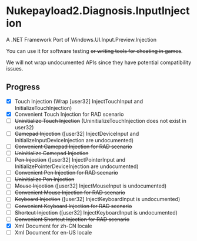 # Nukepayload2.Diagnosis.InputInjection
A .NET Framework Port of Windows.UI.Input.Preview.Injection

You can use it for software testing ~~or writing tools for cheating in games~~.

We will not wrap undocumented APIs since they have potential compatibility issues.

## Progress
- [x] Touch Injection (Wrap [user32] InjectTouchInput and InitializeTouchInjection)
- [x] Convenient Touch Injection for RAD scenario
- [ ] ~~Uninitialize Touch Injection~~ (UninitializeTouchInjection does not exist in user32)
- [ ] ~~Gamepad Injection~~ ([user32] InjectDeviceInput and InitializeInputDeviceInjection are undocumented)
- [ ] ~~Convenient Gamepad Injection for RAD scenario~~
- [ ] ~~Uninitialize Gamepad Injection~~
- [ ] ~~Pen Injection~~ ([user32] InjectPointerInput and InitializePointerDeviceInjection are undocumented)
- [ ] ~~Convenient Pen Injection for RAD scenario~~
- [ ] ~~Uninitialize Pen Injection~~
- [ ] ~~Mouse Injection~~ ([user32] InjectMouseInput is undocumented)
- [ ] ~~Convenient Mouse Injection for RAD scenario~~
- [ ] ~~Keyboard Injection~~ ([user32] InjectKeyboardInput is undocumented)
- [ ] ~~Convenient Keyboard Injection for RAD scenario~~
- [ ] ~~Shortcut Injection~~ ([user32] InjectKeyboardInput is undocumented)
- [ ] ~~Convenient Shortcut Injection for RAD scenario~~
- [x] Xml Document for zh-CN locale
- [ ] Xml Document for en-US locale
